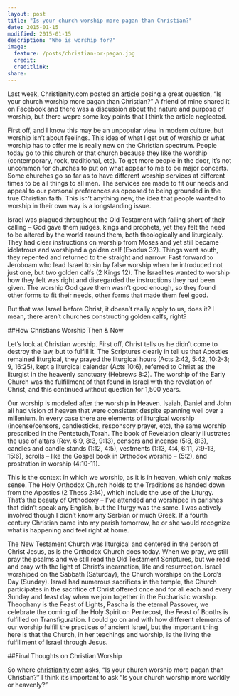 ```yaml
---
layout: post
title: "Is your church worship more pagan than Christian?"
date: 2015-01-15
modified: 2015-01-15 
description: "Who is worship for?"
image: 
  feature: /posts/christian-or-pagan.jpg
  credit:
  creditlink:
share:
---
```



Last week, Christianity.com posted an [article](http://www.christianity.com/church/worship-and-hymns/is-your-church-worship-more-pagan-than-christian.html) posing a great question, “Is your church worship more pagan than Christian?” A friend of mine shared it on Facebook and there was a discussion about the nature and purpose of worship, but there wepre some key points that I think the article neglected.

First off, and I know this may be an unpopular view in modern culture, but worship isn’t about feelings. This idea of what I get out of worship or what worship has to offer me is really new on the Christian spectrum. People today go to this church or that church because they like the worship (contemporary, rock, traditional, etc).  To get more people in the door, it’s not uncommon for churches to put on what appear to me to be major concerts. Some churches go so far as to have different worship services at different times to be all things to all men.  The services are made to fit our needs and appeal to our personal preferences as opposed to being grounded in the true Christian faith. This isn’t anything new, the idea that people wanted to worship in their own way is a longstanding issue.

Israel was plagued throughout the Old Testament with falling short of their calling – God gave them judges, kings and prophets, yet they felt the need to be altered by the world around them, both theologically and liturgically. They had clear instructions on worship from Moses and yet still became idolatrous and worshiped a golden calf (Exodus 32). Things went south, they repented and returned to the straight and narrow. Fast forward to Jeroboam who lead Israel to sin by false worship when he introduced not just one, but two golden calfs (2 Kings 12). The Israelites wanted to worship how they felt was right and disregarded the instructions they had been given.  The worship God gave them wasn’t good enough, so they found other forms to fit their needs, other forms that made them feel good. 

But that was Israel before Christ, it doesn’t really apply to us, does it? I mean, there aren’t churches constructing golden calfs, right?

##How Christians Worship Then & Now

Let’s look at Christian worship. First off, Christ tells us he didn’t come to destroy the law, but to fulfill it. The Scriptures clearly in tell us that Apostles remained liturgical, they prayed the liturgical hours (Acts 2:42, 5:42, 10:2-3; 9, 16:25), kept a liturgical calendar (Acts 10:6), referred to Christ as the liturgist in the heavenly sanctuary (Hebrews 8:2). The worship of the Early Church was the fulfillment of that found in Israel with the revelation of Christ, and this continued without question for 1,500 years.

Our worship is modeled after the worship in Heaven. Isaiah, Daniel and John all had vision of heaven that were consistent despite spanning well over a millenium. In every case there are elements of liturgical worship (incense/censors, candlesticks, responsory prayer, etc), the same worship prescribed in the Pentetuch/Torah. The book of Revelation clearly illustrates the use of altars (Rev. 6:9, 8:3, 9:13), censors and incense (5:8, 8:3), candles and candle stands (1:12, 4:5), vestments (1:13, 4:4, 6:11, 7:9-13, 15:6), scrolls – like the Gospel book in Orthodox worship – (5:2), and prostration in worship (4:10-11).

This is the context in which we worship, as it is in heaven, which only makes sense. The Holy Orthodox Church holds to the Traditions as handed down from the Apostles (2 Thess 2:14), which include the use of the Liturgy. That’s the beauty of Orthodoxy – I’ve attended and worshiped in parishes that didn’t speak any English, but the liturgy was the same. I was actively involved though I didn’t know any Serbian or much Greek.  If a fourth century Christian came into my parish tomorrow, he or she would recognize what is happening and feel right at home.

The New Testament Church was liturgical and centered in the person of Christ Jesus, as is the Orthodox Church does today. When we pray, we still pray the psalms and we still read the Old Testament Scriptures, but we read and pray with the light of Christ’s incarnation, life and resurrection. Israel worshiped on the Sabbath (Saturday), the Church worships on the Lord’s Day (Sunday). Israel had numerous sacrifices in the temple, the Church participates in the sacrifice of Christ offered once and for all each and every Sunday and feast day when we join together in the Eucharistic worship. Theophany is the Feast of Lights, Pascha is the eternal Passover, we celebrate the coming of the Holy Spirit on Pentecost, the Feast of Booths is fulfilled on Transfiguration. I could go on and with how different elements of our worship fulfill the practices of ancient Israel, but the important thing here is that the Church, in her teachings and worship, is the living the fulfillment of Israel through Jesus.

##Final Thoughts on Christian Worship

So where [christianity.com](http://wwww.christianity.com) asks, “Is your church worship more pagan than Christian?” I think it’s important to ask “Is your church worship more worldly or heavenly?”
